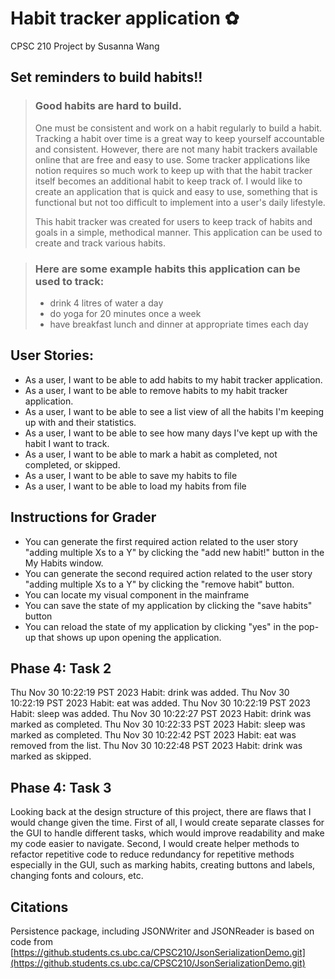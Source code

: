 # Habit tracker application ✿
CPSC 210 Project by Susanna Wang
## Set reminders to build habits!!


> ### Good habits are hard to build.
> 
> One must be consistent and work on a habit regularly to build a habit. Tracking a habit over time is a great way to
> keep yourself accountable and consistent. However, there are not many habit trackers available online that are free and easy to use. 
> Some tracker applications like notion requires so much work to keep up with that the habit tracker itself becomes an 
> additional habit to keep track of. I would like to create an application that is quick and easy to use, something that
> is functional but not too difficult to implement into a user's daily lifestyle.
> 
> This habit tracker was created for users to keep track of habits and goals in a simple, methodical manner.
> This application can be used to create and track various habits. 
>

> ### Here are some example habits this application can be used to track:
> - drink 4 litres of water a day
> - do yoga for 20 minutes once a week
> - have breakfast lunch and dinner at appropriate times each day


## User Stories:

- As a user, I want to be able to add habits to my habit tracker application.
- As a user, I want to be able to remove habits to my habit tracker application.  
- As a user, I want to be able to see a list view of all the habits I'm keeping up with and their statistics.  
- As a user, I want to be able to see how many days I've kept up with the habit I want to track.  
- As a user, I want to be able to mark a habit as completed, not completed, or skipped.  
- As a user, I want to be able to save my habits to file
- As a user, I want to be able to load my habits from file

## Instructions for Grader

- You can generate the first required action related to the user story "adding multiple Xs to a Y" by clicking the "add new habit!" button in the My Habits window.
- You can generate the second required action related to the user story "adding multiple Xs to a Y" by clicking the "remove habit" button.
- You can locate my visual component in the mainframe
- You can save the state of my application by clicking the "save habits" button
- You can reload the state of my application by clicking "yes" in the pop-up that shows up upon opening the application.


## Phase 4: Task 2
Thu Nov 30 10:22:19 PST 2023
Habit: drink was added.
Thu Nov 30 10:22:19 PST 2023
Habit: eat was added.
Thu Nov 30 10:22:19 PST 2023
Habit: sleep was added.
Thu Nov 30 10:22:27 PST 2023
Habit: drink was marked as completed.
Thu Nov 30 10:22:33 PST 2023
Habit: sleep was marked as completed.
Thu Nov 30 10:22:42 PST 2023
Habit: eat was removed from the list.
Thu Nov 30 10:22:48 PST 2023
Habit: drink was marked as skipped.

## Phase 4: Task 3
Looking back at the design structure of this project, there are flaws that I would change given the time.
First of all, I would create separate classes for the GUI to handle different tasks, which would improve readability and make my code easier to navigate.
Second, I would create helper methods to refactor repetitive code to reduce redundancy for repetitive methods especially in the GUI, such as marking habits, creating buttons and labels, changing fonts and colours, etc. 

## Citations

Persistence package, including JSONWriter and JSONReader is based on code from [https://github.students.cs.ubc.ca/CPSC210/JsonSerializationDemo.git](https://github.students.cs.ubc.ca/CPSC210/JsonSerializationDemo.git)
